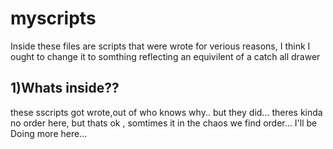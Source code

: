 # myscripts
Inside these files are scripts that were wrote for verious reasons, 
I think I ought to change it to somthing reflecting an equivilent of a catch all drawer


## 1)Whats inside??
these sscripts got wrote,out of who knows why.. but they did...
theres kinda no order here, but thats ok , somtimes it in the chaos we find order...
I'll be Doing more here...
